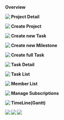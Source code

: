 **Overview**

<img src='http://projectforce.googlecode.com/svn/wiki/images/New/s1_overview.png' align='left' />



**Project Detail**

<img src='http://projectforce.googlecode.com/svn/wiki/images/New/s2_ProjectDetail.png' align='left' />



**Create Project**

<img src='http://projectforce.googlecode.com/svn/wiki/images/New/s3_projectCreate.png' align='left' />



**Create new Task**

<img src='http://projectforce.googlecode.com/svn/wiki/images/New/s4_taskCreate.png' align='left' />



**Create new Milestone**

<img src='http://projectforce.googlecode.com/svn/wiki/images/New/s5_milestoneCreate.png' align='left' />



**Create full Task**

<img src='http://projectforce.googlecode.com/svn/wiki/images/New/s6_taskCreateFull.png' align='left' />



**Task Detail**

<img src='http://projectforce.googlecode.com/svn/wiki/images/New/s7_taskDetail.png' align='left' />



**Task List**

<img src='http://projectforce.googlecode.com/svn/wiki/images/New/s8_taskList.png' align='left' />



**Member List**

<img src='http://projectforce.googlecode.com/svn/wiki/images/New/s9_memberList.png' align='left' />



**Manage Subscriptions**

<img src='http://projectforce.googlecode.com/svn/wiki/images/New/s10_manage.png' align='left' />



**TimeLine(Gantt)**

<img src='http://projectforce.googlecode.com/svn/wiki/images/New/s11_gantt1.PNG' align='left' />


<img src='http://projectforce.googlecode.com/svn/wiki/images/New/s12_gantt2.PNG' align='left' />


<img src='http://projectforce.googlecode.com/svn/wiki/images/New/s13_gantt13.PNG' align='left' />